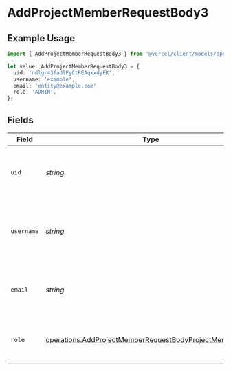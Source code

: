 # AddProjectMemberRequestBody3

## Example Usage

```typescript
import { AddProjectMemberRequestBody3 } from '@vercel/client/models/operations';

let value: AddProjectMemberRequestBody3 = {
  uid: 'ndlgr43fadlPyCtREAqxxdyFK',
  username: 'example',
  email: 'entity@example.com',
  role: 'ADMIN',
};
```

## Fields

| Field      | Type                                                                                                                                 | Required           | Description                                                           | Example                   |
| ---------- | ------------------------------------------------------------------------------------------------------------------------------------ | ------------------ | --------------------------------------------------------------------- | ------------------------- |
| `uid`      | _string_                                                                                                                             | :heavy_minus_sign: | The ID of the team member that should be added to this project.       | ndlgr43fadlPyCtREAqxxdyFK |
| `username` | _string_                                                                                                                             | :heavy_minus_sign: | The username of the team member that should be added to this project. | example                   |
| `email`    | _string_                                                                                                                             | :heavy_check_mark: | The email of the team member that should be added to this project.    | entity@example.com        |
| `role`     | [operations.AddProjectMemberRequestBodyProjectMembersRole](../../models/operations/addprojectmemberrequestbodyprojectmembersrole.md) | :heavy_check_mark: | The project role of the member that will be added.                    | ADMIN                     |
